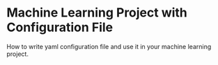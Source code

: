 # Machine Learning Project with Configuration File
 How to write yaml configuration file and use it in your machine learning project.

